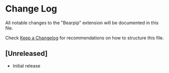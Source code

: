 # Change Log

All notable changes to the "Bearpip" extension will be documented in this file.

Check [Keep a Changelog](http://keepachangelog.com/) for recommendations on how to structure this file.

## [Unreleased]

- Initial release

